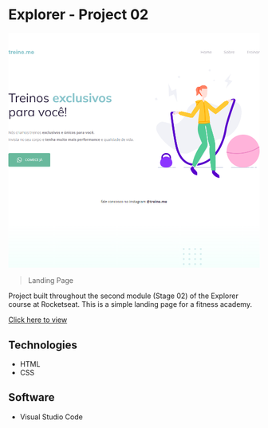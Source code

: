 # Explorer - Project 02

![preview](./preview.png)

> Landing Page

Project built throughout the second module (Stage 02) of the Explorer course at Rocketseat.
This is a simple landing page for a fitness academy.

[Click here to view](https://jessicaranft.github.io/explorer-projeto01)

## Technologies

- HTML
- CSS

## Software

- Visual Studio Code
